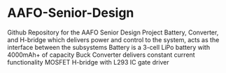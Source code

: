 # AAFO-Senior-Design
Github Repository for the AAFO Senior Design Project
Battery, Converter, and H-bridge which delivers power and control to the system, acts as the interface between the subsystems
Battery is a 3-cell LiPo battery with 4000mAh+ of capacity
Buck Converter delivers constant current functionality
MOSFET H-bridge with L293 IC gate driver
